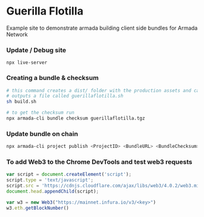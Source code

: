 # Guerilla Flotilla

Example site to demonstrate armada building client side bundles for Armada Network

### Update / Debug site
`npx live-server`

### Creating a bundle & checksum
```sh
# this command creates a dist/ folder with the production assets and calls the armada bundle create command
# outputs a file called guerillaflotilla.sh
sh build.sh

# to get the checksum run
npx armada-cli bundle checksum guerillaflotilla.tgz
```

### Update bundle on chain
```sh
npx armada-cli project publish <ProjectID> <BundleURL> <BundleChecksum>
```

### To add Web3 to the Chrome DevTools and test web3 requests
```js
var script = document.createElement('script');
script.type = 'text/javascript';
script.src = 'https://cdnjs.cloudflare.com/ajax/libs/web3/4.0.2/web3.min.js';
document.head.appendChild(script);

var w3 = new Web3("https://mainnet.infura.io/v3/<key>")
w3.eth.getBlockNumber()
```